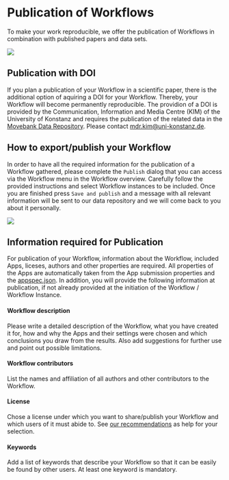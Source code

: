 # Publication of Workflows

To make your work reproducible, we offer the publication of Workflows in combination with published papers and data sets.

![](../files/Workflow_publish.png)

## Publication with DOI
If you plan a publication of your Workflow in a scientific paper, there is the additional option of aquiring a DOI for your Workflow. Thereby, your Workflow will become permanently reproducible. The providion of a DOI is provided by the Communication, Information and Media Centre (KIM) of the University of Konstanz and requires the publication of the related data in the [Movebank Data Repository](https://www.datarepository.movebank.org/). Please contact [mdr.kim@uni-konstanz.de](mdr.kim@uni-konstanz.de).

## How to export/publish your Workflow
In order to have all the required information for the publication of a Workflow gathered, please complete the `Publish` dialog that you can access via the Workflow menu in the Workflow overview. Carefully follow the provided instructions and select Workflow instances to be included. Once you are finished press `Save and publish` and a message with all relevant information will be sent to our data repository and we will come back to you about it personally.

![](../files/Workflow_publish.png)

## Information required for Publication
For publication of your Workflow, information about the Workflow, included Apps, liceses, authors and other properties are required. All properties of the Apps are automatically taken from the App submission properties and the [appspec.json](appspec.md). In addition, you will provide the following information at publication, if not already provided at the initiation of the Workflow / Workflow Instance.

#### Workflow description
Please write a detailed description of the Workflow, what you have created it for, how and why the Apps and their settings were chosen and which conclusions you draw from the results. Also add suggestions for further use and point out possible limitations.

#### Workflow contributors
List the names and affiliation of all authors and other contributors to the Workflow.

#### License
Chose a license under which you want to share/publish your Workflow and which users of it must abide to. See [our recommendations](license.md) as help for your selection.

#### Keywords
Add a list of keywords that describe your Workflow so that it can be easily be found by other users. At least one keyword is mandatory.

